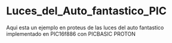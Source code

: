 # Luces_del_Auto_fantastico_PIC
Aqui esta un ejemplo en proteus de las luces del auto fantastico implementado en PIC16f886 con PICBASIC PROTON
